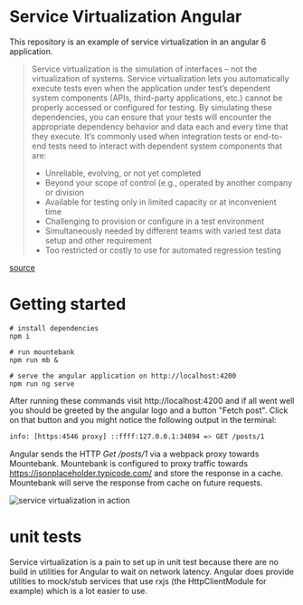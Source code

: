 # Service Virtualization Angular

This repository is an example of service virtualization in an angular 6 application.

>Service virtualization is the simulation of interfaces – not the virtualization of systems. Service virtualization lets you automatically execute tests even when the application under test’s dependent system components (APIs, third-party applications, etc.) cannot be properly accessed or configured for testing. By simulating these dependencies, you can ensure that your tests will encounter the appropriate dependency behavior and data each and every time that they execute.  It’s commonly used when integration tests or end-to-end tests need to interact with dependent system components that are:
>
>- Unreliable, evolving, or not yet completed
>- Beyond your scope of control (e.g., operated by another company or division
>- Available for testing only in limited capacity or at inconvenient time
>- Challenging to provision or configure in a test environment
>- Simultaneously needed by different teams with varied test data setup and other requirement
>- Too restricted or costly to use for automated regression testing

[source](https://www.tricentis.com/blog/2017/03/28/how-to-make-service-virtualization-a-reality-for-testers/)
# Getting started
```
# install dependencies
npm i

# run mountebank
npm run mb &

# serve the angular application on http://localhost:4200
npm run ng serve
```

After running these commands visit http://localhost:4200 and if all went well you should be greeted by the angular logo and a button "Fetch post". Click on that button and you might notice the following output in the terminal:

```bash
info: [https:4546 proxy] ::ffff:127.0.0.1:34894 => GET /posts/1
```
Angular sends the HTTP _Get /posts/1_ via a webpack proxy towards Mountebank. Mountebank is configured to proxy traffic towards https://jsonplaceholder.typicode.com/ and store the response in a cache. Mountebank will serve the response from cache on future requests.

![service virtualization in action](https://user-images.githubusercontent.com/4613944/42948013-e3b62778-8b6e-11e8-803e-0cb62890e18d.png)

# unit tests
Service virtualization is a pain to set up in unit test because there are no build in utilities for Angular to wait on network latency. Angular does provide utilities to mock/stub services that use rxjs (the HttpClientModule for example) which is a lot easier to use.

